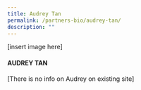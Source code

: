 ```yaml
---
title: Audrey Tan
permalink: /partners-bio/audrey-tan/
description: ""
---
```

[insert image here]

#### AUDREY TAN

[There is no info on Audrey on existing site]